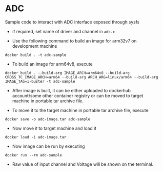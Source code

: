  # ADC

Sample code to interact with ADC interface exposed through sysfs

- if required, set name of driver and channel in ```adc.c```
 
- Use the following command to build an image for arm32v7 on development machine

```
docker build . -t adc-sample
```

- To build an image for arm64v8, execute
```
docker build . --build-arg IMAGE_ARCH=arm64v8 --build-arg CROSS_TC_IMAGE_ARCH=arm64 --build-arg ARCH_ARG=linux/arm64 --build-arg IMAGE_TAG=1-buster -t adc-sample
```

- After image is built, it can be either uploaded to dockerhub account/some other container registry
or can be moved to target machine in portable tar archive file.

- To move it to the target machine in portable tar archive file, execute

```
docker save -o adc-image.tar adc-sample
```

- Now move it to target machine and load it

```
docker load -i adc-image.tar
```

- Now image can be run by executing

```
docker run --rm adc-sample
``` 

- Raw value of input channel and Voltage will be shown on the terminal.